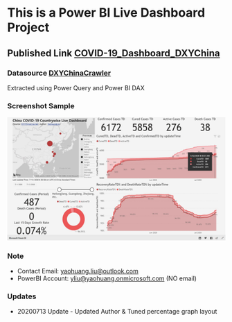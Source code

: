 # This is a Power BI Live Dashboard Project

## Published Link [COVID-19_Dashboard_DXYChina](https://app.powerbi.com/view?r=eyJrIjoiYjg0M2FmNGYtOTU0Ni00NDI4LTg3YTAtMGEyNjA1YTUzMTE2IiwidCI6IjQ2NWIxNmI0LWRjYzMtNDIwNC05OWIwLTVjY2I2MDJiNzAyMSIsImMiOjN9)

### Datasource [DXYChinaCrawler](https://github.com/BlankerL/DXY-COVID-19-Crawler)
Extracted using Power Query and Power BI DAX

### Screenshot Sample

![ScreenShotSample](DXYChinaDashboard/Annotation%202020-07-13%20224200.jpg)

### Note

- Contact Email: yaohuang.liu@outlook.com
- PowerBI Account: yliu@yaohuang.onmicrosoft.com (NO email)

### Updates

- 20200713 Update - Updated Author & Tuned percentage graph layout
